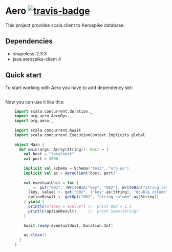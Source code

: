 Aero [![travis-badge][]][travis]
====

[travis]:                https://travis-ci.org/vlmiroshnikov/aero
[travis-badge]:          https://travis-ci.org/vlmiroshnikov/aero.svg?branch=master

This project provides scala client to Aerospike database.

Dependencies 
------------

- shapeless-2.3.3
- java aerospike-client 4


Quick start 
-----------
To start working with Aero you have to add dependency sbt:
```scala


```

Now you can use it like this:

```scala
    import scala.concurrent.duration._
    import org.aero.AeroOps._
    import org.aero._
    
    import scala.concurrent.Await
    import scala.concurrent.ExecutionContext.Implicits.global
    
    object Main {
      def main(args: Array[String]): Unit = {
        val host = "localhost"
        val port = 3000
    
        implicit val schema = Schema("test", "org-os")
        implicit val ac = AeroClient(host, port)
    
        val eventualUnit = for {
          _ <- put("002", (WriteBin("key", "002"), WriteBin("string_column", "string"), WriteBin("double_column", 1.1)))
          (key, value) <- get("002", ("key".as[String], "double_column".as[Double]))
          optionResult <- getOpt("002", "string_column".as[String])
        } yield {
          println(s"$key = $value") //  print 002 = 1.1
          println(optionResult)     //  print Some(String)
        }
    
        Await.ready(eventualUnit, Duration.Inf)
    
        ac.close()
      }
    }

```
  